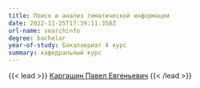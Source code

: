 ```yaml
---
title: Поиск и анализ тематической информации
date: 2022-11-25T17:39:11.358Z
url-name: searchinfo
degree: bachelor
year-of-study: Бакалавриат 4 курс
summary: кафедральный курс
---
```

{{< lead >}} [Каргашин Павел Евгеньевич](../../../about/staff/kargashin) {{< /lead >}}